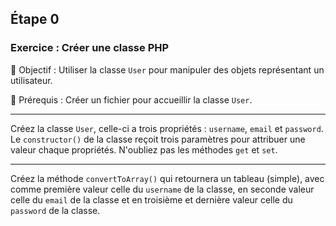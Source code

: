 ## Étape 0

### Exercice : Créer une classe PHP

🎯 Objectif : Utiliser la classe `User` pour manipuler des objets représentant un utilisateur.

🚨 Prérequis : Créer un fichier pour accueillir la classe `User`.
___

Créez la classe `User`, celle-ci a trois propriétés : `username`, `email` et `password`. Le `constructor()` de la classe reçoit trois paramètres pour attribuer une valeur chaque propriétés. N'oubliez pas les méthodes `get` et `set`.
___

Créez la méthode `convertToArray()` qui retournera un tableau (simple), avec comme première valeur celle du `username` de la classe, en seconde valeur celle du `email` de la classe et en troisième et dernière valeur celle du `password` de la classe.

